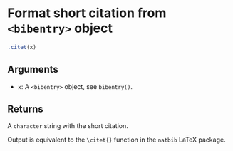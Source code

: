 # Format short citation from `<bibentry>` object

```r
.citet(x)
```

## Arguments

- `x`: A `<bibentry>` object, see `bibentry()`.

## Returns

A `character` string with the short citation.

Output is equivalent to the `\citet{}` function in the `natbib` LaTeX package.
